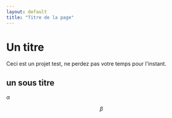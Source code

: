 ```yaml
---
layout: default
title: "Titre de la page"
---
```


# Un titre
Ceci est un projet test, ne perdez pas votre temps pour l'instant.

## un sous titre

$\alpha$

$$\beta$$
